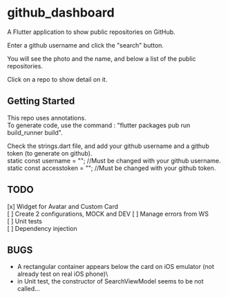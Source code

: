 # github_dashboard

A Flutter application to show public repositories on GitHub.

Enter a github username and click the "search" button.

You will see the photo and the name, and  below a list of the public repositories.

Click on a repo to show detail on it.

## Getting Started

This repo uses annotations.\
To generate code, use the command : "flutter packages pub run build_runner build".

Check the strings.dart file, and add your github username and a github token (to generate  on github).\
static const username = ""; //Must be changed with your github username.\
static const accesstoken = ""; //Must be changed with your github token.

## TODO
[x] Widget for Avatar and Custom Card\
[ ] Create 2 configurations, MOCK and DEV
[ ] Manage errors from WS\
[ ] Unit tests\
[ ] Dependency injection

## BUGS
- A rectangular container appears below the card on iOS emulator (not already test on real iOS phone)\
- in Unit test, the constructor of SearchViewModel seems to be not called...
